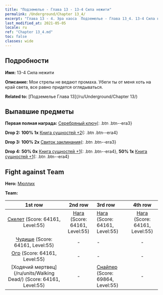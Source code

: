 ```yaml
---
title: "Подземелье - Глава 13 - 13-4 Сила нежити"
permalink: /Underground/Chapter 13_4/
excerpt: "Глава 13 - 4. Эра хаоса  Подземелье - Глава 13_4. 13-4 Сила нежити"
last_modified_at: 2021-05-05
locale: ru
ref: "Chapter 13_4.md"
toc: false
classes: wide
---
```


## Подробности

 **Имя:** 13-4 Сила нежити

 **Описание:** Мои стрелы не ведают промаха. Убеги ты от меня хоть на край света, все равно придется оглядываться.

 **Related to:** [Подземелье Глава 13](/ru/Underground/Chapter 13/)

## Выпавшие предметы

 **Первая полная награда:** [Серебряный ключ](/ItemsRU/con_693/){: .btn .btn--era3}

 **Drop 2:** **100% 1x** [Книга сущностей +2](/ItemsRU/mat_53/){: .btn .btn--era4}

 **Drop 3:** **100% 2x** [Свиток заклинания](/ItemsRU/con_694/){: .btn .btn--era3}

 **Drop 4:** **50% 0x** [Книга сущностей +1](/ItemsRU/mat_46/){: .btn .btn--era4}, **50% 1x** [Книга сущностей +1](/ItemsRU/mat_46/){: .btn .btn--era4}


## Fight against Team
 **Hero:** [Мюллих](/ru/heroes/Mullich/)

 **Team:**


  | 1st row | 2nd row | 3rd row | 4th row |
  |:----:|:----:|:----|:----:|
  | [Скелет](/ru/units/Skeleton/) (Score: 64161, Level:55)  | [Нага](/ru/units/Naga/) (Score: 64161, Level:55)  | [Нага](/ru/units/Naga/) (Score: 64161, Level:55)  | [Нага](/ru/units/Naga/) (Score: 64161, Level:55)  |
  | [Чудище](/ru/units/Behemoth/) (Score: 64161, Level:55)  | - | - | - |
  | [Огр](/ru/units/Ogre/) (Score: 64161, Level:55)  | - | - | - |
  | [Ходячий мертвец](/ru/units/Walking Dead/) (Score: 64161, Level:55)  | - | [Снайпер](/ru/units/Sharpshooter/) (Score: 69864, Level:55)  | - |



